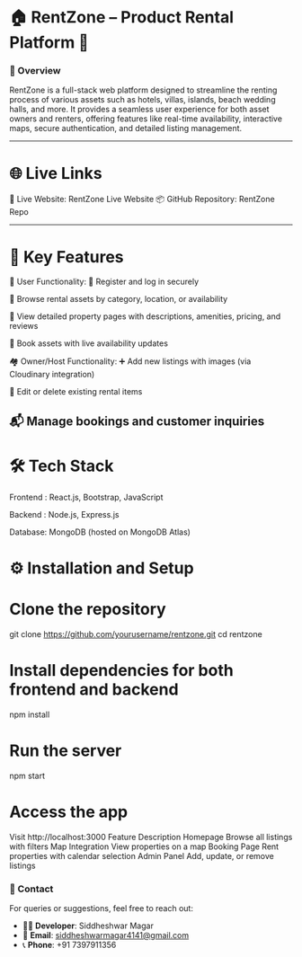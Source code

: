 # 🏠 RentZone – Product Rental Platform 🚀

### 🌟 Overview

RentZone is a full-stack web platform designed to streamline the renting process of various assets such as hotels, villas, islands, beach wedding halls, and more. It provides a seamless user experience for both asset owners and renters, offering features like real-time availability, interactive maps, secure authentication, and detailed listing management.

---
# 🌐 Live Links

🔗 Live Website: RentZone Live Website
📦 GitHub Repository: RentZone Repo

---
# 🎯 Key Features

👤 User Functionality:
🔐 Register and log in securely

📂 Browse rental assets by category, location, or availability

🏡 View detailed property pages with descriptions, amenities, pricing, and reviews

📆 Book assets with live availability updates


🏘️ Owner/Host Functionality:
➕ Add new listings with images (via Cloudinary integration)

📝 Edit or delete existing rental items

📬 Manage bookings and customer inquiries
---
# 🛠️ Tech Stack
Frontend : React.js, Bootstrap, JavaScript

Backend : Node.js, Express.js

Database: MongoDB (hosted on MongoDB Atlas)

# ⚙️ Installation and Setup
# Clone the repository
git clone https://github.com/yourusername/rentzone.git
cd rentzone

# Install dependencies for both frontend and backend
npm install

# Run the server
npm start

# Access the app
Visit http://localhost:3000
Feature	Description
Homepage	Browse all listings with filters
Map Integration	View properties on a map
Booking Page	Rent properties with calendar selection
Admin Panel	Add, update, or remove listings

### 📧 Contact

For queries or suggestions, feel free to reach out:

- 👨‍💻 **Developer**: Siddheshwar Magar  
- 📧 **Email**: siddheshwarmagar4141@gmail.com  
- 📞 **Phone**: +91 7397911356